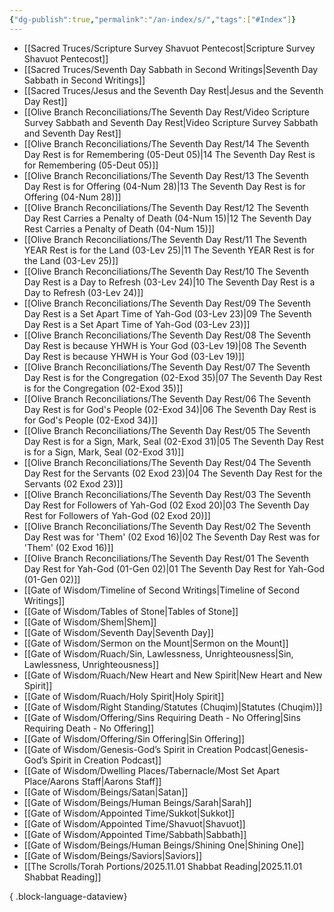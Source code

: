 ```yaml
---
{"dg-publish":true,"permalink":"/an-index/s/","tags":["#Index"]}
---
```



- [[Sacred Truces/Scripture Survey Shavuot Pentecost\|Scripture Survey Shavuot Pentecost]]
- [[Sacred Truces/Seventh Day Sabbath in Second Writings\|Seventh Day Sabbath in Second Writings]]
- [[Sacred Truces/Jesus and the Seventh Day Rest\|Jesus and the Seventh Day Rest]]
- [[Olive Branch Reconciliations/The Seventh Day Rest/Video Scripture Survey Sabbath and Seventh Day Rest\|Video Scripture Survey Sabbath and Seventh Day Rest]]
- [[Olive Branch Reconciliations/The Seventh Day Rest/14 The Seventh Day Rest is for Remembering (05-Deut 05)\|14 The Seventh Day Rest is for Remembering (05-Deut 05)]]
- [[Olive Branch Reconciliations/The Seventh Day Rest/13 The Seventh Day Rest is for Offering (04-Num 28)\|13 The Seventh Day Rest is for Offering (04-Num 28)]]
- [[Olive Branch Reconciliations/The Seventh Day Rest/12 The Seventh Day Rest Carries a Penalty of Death (04-Num 15)\|12 The Seventh Day Rest Carries a Penalty of Death (04-Num 15)]]
- [[Olive Branch Reconciliations/The Seventh Day Rest/11 The Seventh YEAR Rest is for the Land (03-Lev 25)\|11 The Seventh YEAR Rest is for the Land (03-Lev 25)]]
- [[Olive Branch Reconciliations/The Seventh Day Rest/10 The Seventh Day Rest is a Day to Refresh (03-Lev 24)\|10 The Seventh Day Rest is a Day to Refresh (03-Lev 24)]]
- [[Olive Branch Reconciliations/The Seventh Day Rest/09 The Seventh Day Rest is a Set Apart Time of Yah-God (03-Lev 23)\|09 The Seventh Day Rest is a Set Apart Time of Yah-God (03-Lev 23)]]
- [[Olive Branch Reconciliations/The Seventh Day Rest/08 The Seventh Day Rest is because YHWH is Your God (03-Lev 19)\|08 The Seventh Day Rest is because YHWH is Your God (03-Lev 19)]]
- [[Olive Branch Reconciliations/The Seventh Day Rest/07 The Seventh Day Rest is for the Congregation (02-Exod 35)\|07 The Seventh Day Rest is for the Congregation (02-Exod 35)]]
- [[Olive Branch Reconciliations/The Seventh Day Rest/06 The Seventh Day Rest is for God's People (02-Exod 34)\|06 The Seventh Day Rest is for God's People (02-Exod 34)]]
- [[Olive Branch Reconciliations/The Seventh Day Rest/05 The Seventh Day Rest is for a Sign, Mark, Seal (02-Exod 31)\|05 The Seventh Day Rest is for a Sign, Mark, Seal (02-Exod 31)]]
- [[Olive Branch Reconciliations/The Seventh Day Rest/04 The Seventh Day Rest for the Servants (02 Exod 23)\|04 The Seventh Day Rest for the Servants (02 Exod 23)]]
- [[Olive Branch Reconciliations/The Seventh Day Rest/03 The Seventh Day Rest for Followers of Yah-God (02 Exod 20)\|03 The Seventh Day Rest for Followers of Yah-God (02 Exod 20)]]
- [[Olive Branch Reconciliations/The Seventh Day Rest/02 The Seventh Day Rest was for 'Them' (02 Exod 16)\|02 The Seventh Day Rest was for 'Them' (02 Exod 16)]]
- [[Olive Branch Reconciliations/The Seventh Day Rest/01 The Seventh Day Rest for Yah-God (01-Gen 02)\|01 The Seventh Day Rest for Yah-God (01-Gen 02)]]
- [[Gate of Wisdom/Timeline of Second Writings\|Timeline of Second Writings]]
- [[Gate of Wisdom/Tables of Stone\|Tables of Stone]]
- [[Gate of Wisdom/Shem\|Shem]]
- [[Gate of Wisdom/Seventh Day\|Seventh Day]]
- [[Gate of Wisdom/Sermon on the Mount\|Sermon on the Mount]]
- [[Gate of Wisdom/Ruach/Sin, Lawlessness, Unrighteousness\|Sin, Lawlessness, Unrighteousness]]
- [[Gate of Wisdom/Ruach/New Heart and New Spirit\|New Heart and New Spirit]]
- [[Gate of Wisdom/Ruach/Holy Spirit\|Holy Spirit]]
- [[Gate of Wisdom/Right Standing/Statutes (Chuqim)\|Statutes (Chuqim)]]
- [[Gate of Wisdom/Offering/Sins Requiring Death - No Offering\|Sins Requiring Death - No Offering]]
- [[Gate of Wisdom/Offering/Sin Offering\|Sin Offering]]
- [[Gate of Wisdom/Genesis-God’s Spirit in Creation Podcast\|Genesis-God’s Spirit in Creation Podcast]]
- [[Gate of Wisdom/Dwelling Places/Tabernacle/Most Set Apart Place/Aarons Staff\|Aarons Staff]]
- [[Gate of Wisdom/Beings/Satan\|Satan]]
- [[Gate of Wisdom/Beings/Human Beings/Sarah\|Sarah]]
- [[Gate of Wisdom/Appointed Time/Sukkot\|Sukkot]]
- [[Gate of Wisdom/Appointed Time/Shavuot\|Shavuot]]
- [[Gate of Wisdom/Appointed Time/Sabbath\|Sabbath]]
- [[Gate of Wisdom/Beings/Human Beings/Shining One\|Shining One]]
- [[Gate of Wisdom/Beings/Saviors\|Saviors]]
- [[The Scrolls/Torah Portions/2025.11.01 Shabbat Reading\|2025.11.01 Shabbat Reading]]

{ .block-language-dataview}